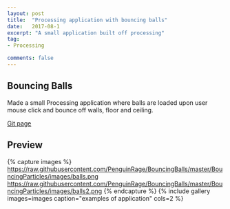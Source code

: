 ```yaml
---
layout: post
title:  "Processing application with bouncing balls"
date:   2017-08-1
excerpt: "A small application built off processing"
tag:
- Processing

comments: false
---
```


## Bouncing Balls
Made a small Processing application where balls are loaded upon user mouse click and bounce off walls, floor and ceiling.

[Git page](https://github.com/PenguinRage/BouncingBalls)

## Preview

{% capture images %}
    https://raw.githubusercontent.com/PenguinRage/BouncingBalls/master/BouncingParticles/images/balls.png
    https://raw.githubusercontent.com/PenguinRage/BouncingBalls/master/BouncingParticles/images/balls2.png
{% endcapture %}
{% include gallery images=images caption="examples of application" cols=2 %}
